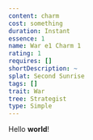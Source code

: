 ```yaml
---
content: charm
cost: something
duration: Instant
essence: 1
name: War e1 Charm 1
rating: 1
requires: []
shortDescription: ~
splat: Second Sunrise
tags: []
trait: War
tree: Strategist
type: Simple
---
```


Hello **world**!
